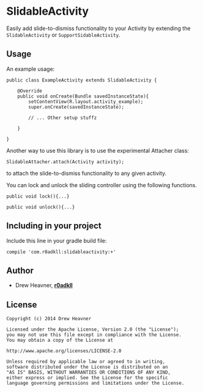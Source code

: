 SlidableActivity
================

Easily add slide-to-dismiss functionality to your Activity by extending the `SlidableActivity` or `SupportSidableActivity`.

## Usage

An example usage:

	public class ExampleActivity extends SlidableActivity {
		
		@Override
		public void onCreate(Bundle savedInstanceState){
			setContentView(R.layout.activity_example);
			super.onCreate(savedInstanceState);
			
			// ... Other setup stuffz
			
		}
		
	}
	
Another way to use this library is to use the experimental Attacher class:

    SlidableAttacher.attach(Activity activity);
    
to attach the slide-to-dismiss functionality to any given activity.	

You can lock and unlock the sliding controller using the following functions.

	public void lock(){...}
	
	public void unlock(){...}
	
## Including in your project

Include this line in your gradle build file:

	compile 'com.r0adkll:slidableactivity:+'
	
## Author

-	Drew Heavner, **[r0adkll](http://r0adkll.com)**

## License

	Copyright (c) 2014 Drew Heavner
	
	Licensed under the Apache License, Version 2.0 (the "License"); 
	you may not use this file except in compliance with the License. 
	You may obtain a copy of the License at
	
	http://www.apache.org/licenses/LICENSE-2.0
	
	Unless required by applicable law or agreed to in writing, 
	software distributed under the License is distributed on an 
	"AS IS" BASIS, WITHOUT WARRANTIES OR CONDITIONS OF ANY KIND, 
	either express or implied. See the License for the specific 
	language governing permissions and limitations under the License.